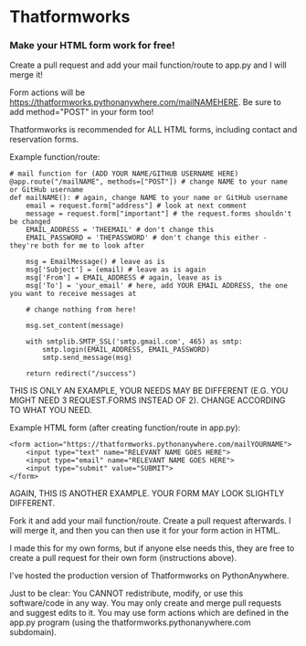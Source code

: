 # Thatformworks
### Make your HTML form work for free!

Create a pull request and add your mail function/route to app.py and I will merge it!

Form actions will be https://thatformworks.pythonanywhere.com/mailNAMEHERE.
Be sure to add method="POST" in your form too!

Thatformworks is recommended for ALL HTML forms, including contact and reservation forms.

Example function/route:
```
# mail function for (ADD YOUR NAME/GITHUB USERNAME HERE)
@app.route("/mailNAME", methods=["POST"]) # change NAME to your name or GitHub username
def mailNAME(): # again, change NAME to your name or GitHub username
    email = request.form["address"] # look at next comment
    message = request.form["important"] # the request.forms shouldn't be changed
    EMAIL_ADDRESS = 'THEEMAIL' # don't change this
    EMAIL_PASSWORD = 'THEPASSWORD' # don't change this either - they're both for me to look after
    
    msg = EmailMessage() # leave as is
    msg['Subject'] = (email) # leave as is again
    msg['From'] = EMAIL_ADDRESS # again, leave as is
    msg['To'] = 'your_email' # here, add YOUR EMAIL ADDRESS, the one you want to receive messages at
    
    # change nothing from here!

    msg.set_content(message)

    with smtplib.SMTP_SSL('smtp.gmail.com', 465) as smtp:
        smtp.login(EMAIL_ADDRESS, EMAIL_PASSWORD)
        smtp.send_message(msg)

    return redirect("/success")
```
THIS IS ONLY AN EXAMPLE, YOUR NEEDS MAY BE DIFFERENT (E.G. YOU MIGHT NEED 3 REQUEST.FORMS INSTEAD OF 2). CHANGE ACCORDING TO WHAT YOU NEED.

Example HTML form (after creating function/route in app.py):
```
<form action="https://thatformworks.pythonanywhere.com/mailYOURNAME">
    <input type="text" name="RELEVANT NAME GOES HERE">
    <input type="email" name="RELEVANT NAME GOES HERE">
    <input type="submit" value="SUBMIT">
</form>
```
AGAIN, THIS IS ANOTHER EXAMPLE. YOUR FORM MAY LOOK SLIGHTLY DIFFERENT.

Fork it and add your mail function/route. Create a pull request afterwards. I will merge it, and then you can then use it for your form action in HTML.

I made this for my own forms, but if anyone else needs this, they are free to create a pull request for their own form (instructions above).

I've hosted the production version of Thatformworks on PythonAnywhere.

Just to be clear:
You CANNOT redistribute, modify, or use this software/code in any way. You may only create and merge pull requests and suggest edits to it. You may use form actions which are defined in the app.py program (using the thatformworks.pythonanywhere.com subdomain).
